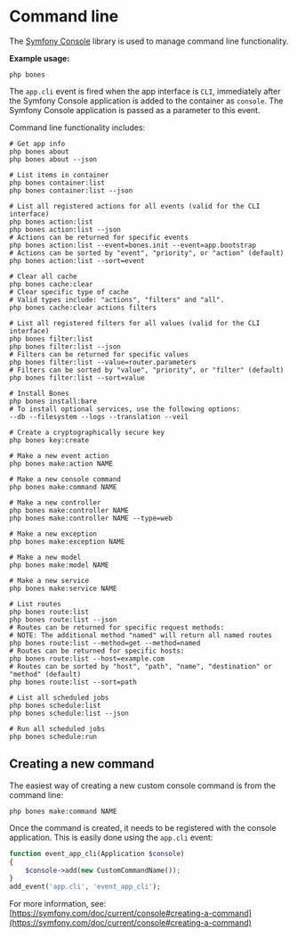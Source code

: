 # Command line

The [Symfony Console](https://github.com/symfony/console) library is used to manage command line functionality.

**Example usage:**

```
php bones
```

The `app.cli` event is fired when the app interface is `CLI`, immediately after the Symfony Console application is added to the container as `console`.
The Symfony Console application is passed as a parameter to this event.

Command line functionality includes:

```shell
# Get app info
php bones about
php bones about --json

# List items in container
php bones container:list
php bones container:list --json

# List all registered actions for all events (valid for the CLI interface)
php bones action:list
php bones action:list --json
# Actions can be returned for specific events
php bones action:list --event=bones.init --event=app.bootstrap
# Actions can be sorted by "event", "priority", or "action" (default)
php bones action:list --sort=event

# Clear all cache
php bones cache:clear
# Clear specific type of cache
# Valid types include: "actions", "filters" and "all".
php bones cache:clear actions filters

# List all registered filters for all values (valid for the CLI interface)
php bones filter:list
php bones filter:list --json
# Filters can be returned for specific values
php bones filter:list --value=router.parameters
# Filters can be sorted by "value", "priority", or "filter" (default)
php bones filter:list --sort=value

# Install Bones
php bones install:bare
# To install optional services, use the following options:
--db --filesystem --logs --translation --veil

# Create a cryptographically secure key
php bones key:create

# Make a new event action
php bones make:action NAME

# Make a new console command
php bones make:command NAME

# Make a new controller
php bones make:controller NAME
php bones make:controller NAME --type=web

# Make a new exception
php bones make:exception NAME

# Make a new model
php bones make:model NAME

# Make a new service
php bones make:service NAME

# List routes
php bones route:list
php bones route:list --json
# Routes can be returned for specific request methods:
# NOTE: The additional method "named" will return all named routes
php bones route:list --method=get --method=named
# Routes can be returned for specific hosts:
php bones route:list --host=example.com
# Routes can be sorted by "host", "path", "name", "destination" or "method" (default)
php bones route:list --sort=path

# List all scheduled jobs
php bones schedule:list
php bones schedule:list --json

# Run all scheduled jobs
php bones schedule:run
```

## Creating a new command

The easiest way of creating a new custom console command is from the command line:

```
php bones make:command NAME
```

Once the command is created, it needs to be registered with the console application.
This is easily done using the `app.cli` event:

```php
function event_app_cli(Application $console)
{
    $console->add(new CustomCommandName());
}
add_event('app.cli', 'event_app_cli');
```

For more information, see: [https://symfony.com/doc/current/console#creating-a-command](https://symfony.com/doc/current/console#creating-a-command)